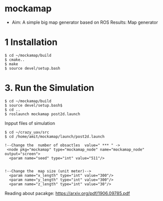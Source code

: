 # mockamap
* Aim: A simple big map generator based on ROS
Results: Map generator


# 1 Installation 
```console 1
$ cd ~/mockamap/build
$ cmake.. 
$ make 
$ source devel/setup.bash 
```


# 3. Run the Simulation 

```console 1  post2d map
$ cd ~/mockamap/build
$ source devel/setup.bash$
$ cd ..
$ roslaunch mockamap post2d.launch 
```

Inpput files of simulation  
```console 2
$ cd ~/crazy_uav/src
$ cd /home/amit/mockamap/launch/post2d.launch 
```

```
!--Change the  number of obsactles  value=" *** " ->
 <node pkg="mockamap" type="mockamap_node" name="mockamap_node" output="screen">
  <param name="seed" type="int" value="511"/>
  
  
!--Change the  map size (unit meter)-->
  <param name="x_length" type="int" value="300"/>
  <param name="y_length" type="int" value="300"/>
  <param name="z_length" type="int" value="30"/>
```

Reading about pacakge: https://arxiv.org/pdf/1906.09785.pdf
